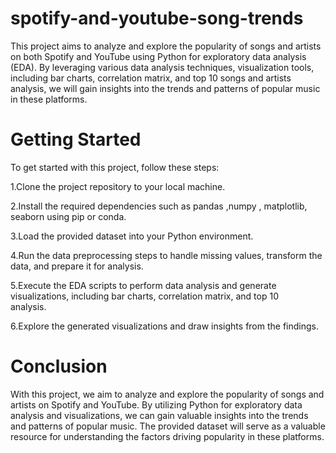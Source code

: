 # spotify-and-youtube-song-trends
This project aims to analyze and explore the popularity of songs and artists on both Spotify and YouTube using Python for exploratory data analysis (EDA). By leveraging various data analysis techniques, visualization tools, including bar charts, correlation matrix, and top 10 songs and artists analysis, we will gain insights into the trends and patterns of popular music in these platforms.

# Getting Started
To get started with this project, follow these steps:

1.Clone the project repository to your local machine.

2.Install the required dependencies such as pandas ,numpy , matplotlib, seaborn using pip or conda.

3.Load the provided dataset into your Python environment.

4.Run the data preprocessing steps to handle missing values, transform the data, and prepare it for analysis.

5.Execute the EDA scripts to perform data analysis and generate visualizations, including bar charts, correlation matrix, and top 10  
analysis.

6.Explore the generated visualizations and draw insights from the findings.

# Conclusion

With this project, we aim to analyze and explore the popularity of songs and artists on Spotify and YouTube. By utilizing Python for exploratory data analysis and visualizations, we can gain valuable insights into the trends and patterns of popular music. The provided dataset will serve as a valuable resource for understanding the factors driving popularity in these platforms.

